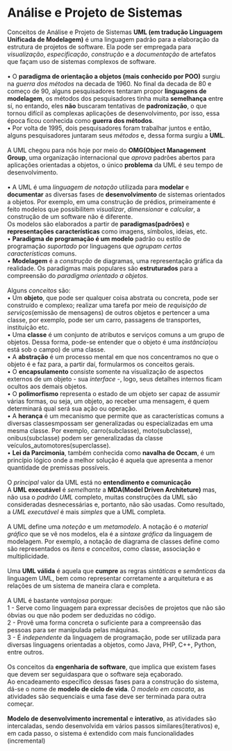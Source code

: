 # Análise e Projeto de Sistemas 
Conceitos de Análise e Projeto de Sistemas
<b>UML (em tradução Linguagem Unificada de Modelagem)</b> é uma linguagem padrão para a elaboração da estrutura de projetos de software. Ela pode ser empregada para <i>visualização</i>, <i>especificação</i>, <i>construção</i> e a <i>documentação</i> de artefatos que façam uso de sistemas complexos de software.
<br><br> 
• O <b>paradigma de orientação a objetos (mais conhecido por POO)</b> surgiu na <i>guerra dos métodos</i> na decada de 1960. No final da decada de 80 e começo de 90, alguns pesquisadores tentaram propor <b>linguagens de modelagem</b>, os métodos dos pesquisadores tinha muita <b>semelhança</b> entre sí, no entando, eles <b>não</b> buscaram tentativas de <b>padronização</b>, o que tornou difícil as complexas aplicações de desenvolvimento, por isso, essa época ficou conhecida como <b>guerra dos métodos</b>.
<br>
• Por volta de 1995, dois pesquisadores foram trabalhar juntos e então, alguns pesquisadores juntaram seus <i>métodos</i> e, dessa forma surgiu a <b>UML</b>.
<br><br>
A UML chegou para nós hoje por meio do <b>OMG(Object Management Group</b>, uma organização internacional que <i>aprova</i> padrões abertos para aplicações orientadas a objetos, o único <b>problema</b> da UML é seu tempo de desenvolvimento.
<br><br>
• A UML é uma <i>linguagem de notação</i> utilizada para <b>modelar</b> e <b>documentar</b> as diversas fases de <b>desenvolvimento</b> de sistemas orientados a objetos. Por exemplo, em uma construção de prédios, primeiramente é feito modelos que possibilitem <i>visualizar</i>, <i>dimensionar</i> e <i>calcular</i>, a construção de um software não é diferente.
<br>
Os modelos são elaborados a partir de <b>paradigmas(padrões)</b> e <b>representações características</b> como imagens, símbolos, ideias, etc.
<br>
• <b>Paradigma de programação é um modelo</b> padrão ou estilo de programação <i>suportado</i> por linguagens que <i>agrupam certas características</i> comuns.
<br>
• <b>Modelagem</b> é a <i>construção</i> de diagramas, uma representação gráfica da realidade. Os paradigmas mais populares são <b>estruturados</b> para a compreensão do <i>paradigma orientado a objetos.</i>
<br><br>
Alguns <i>conceitos</i> são:
<br>
• Um <b>objeto</b>, que pode ser qualquer coisa abstrata ou concreta, pode ser construído e complexo; realizar uma tarefa por meio de <i>requisição de serviços</i>(emissão de mensagens) de outros objetos e pertencer a uma classe, por exemplo, pode ser um carro, passagens de transportes, instituição etc.
<br>
• Uma <b>classe</b> é um conjunto de atributos e serviços comuns a um grupo de objetos. Dessa forma, pode-se entender que o objeto é uma <i>instância</i>(ou está sob o campo) de uma classe.
<br>
• A <b>abstração</b> é um processo mental em que nos concentramos no que o objeto é e faz para, a partir daí, formularmos os conceitos gerais.
<br>
• O <b>encapsulamento</b> consiste somente na visualização de aspectos externos de um objeto - sua <i>interface</i> -, logo, seus detalhes internos ficam ocultos aos demais objetos.
<br>
• O <b>polimorfismo</b> representa o estado de um objeto ser capaz de assumir várias formas, ou seja, um objeto, ao receber uma mensagem, é quem determinará qual será sua ação ou operação.
<br>
• A <b>herança</b> é um mecanismo que permite que as características comuns a diversas classesmpossam ser generalizadas ou especializadas em uma mesma classe. Por exemplo, carro(subclasse), moto(subclasse), onibus(subclasse) podem ser generalizadas da classe veículos_automotores(superclasse).
<br>
• <b>Lei da Parcimonia</b>, também conhecida como <b>navalha de Occam</b>, é um princípio lógico onde a melhor solução é aquela que apresenta a menor quantidade de premissas possíveis.
<br><br>
O <i>principal</i> valor da UML está no <b>entendimento e comunicação</b>
<br>
A <b>UML executável</b> é <i>semelhante</i> a <b>MDA(Model Driven Architeture)</b> mas, não usa o <i>padrão UML</i> completo, muitas construções da UML são consideradas desnecessárias e, portanto, não são usadas. Como resultado, a <i>UML executável</i> é mais <i>simples</i> que a UML completa.
<br><br>
A UML define uma <i> noteção</i> e um <i>metamodelo</i>. A notação é o <i>material gráfico</i> que se vê nos modelos, ela é a <i>sintaxe gráfica</i> da linguagem de modelagem. Por exemplo, a notação de diagrama de classes define como são representados os <i>itens</i> e <i>conceitos</i>, como classe, associação e multiplicidade.
<br><br>
Uma <b>UML válida</b> é aquela que <b>cumpre</b> as regras <i>sintáticas</i> e <i>semânticas</i> da linguagem UML, bem como representar corretamente a arquitetura e as relações de um sistema de maneira clara e completa.
<br><br>
A UML é bastante <i>vantajosa</i> porque:
<br>
1 - Serve como linguagem para expressar decisões de projetos que não são óbvias ou que não podem ser deduzidas no código.
<br>
2 - Provê uma forma concreta o suficiente para a compreensão das pessoas para ser manipulada pelas máquinas.
<br>
3 - É <i>independente</i> da linguagem de programação, pode ser utilizada para diversas linguagens orientadas a objetos, como Java, PHP, C++, Python, entre outros.
<br><br>
Os conceitos da <b>engenharia de software</b>, que implica que existem fases que devem ser seguidaspara que o software seja eçaborado.
<br>
Ao encadeamento específico dessas fases para a construção do sistema, dá-se o nome de <b>modelo de ciclo de vida</b>. O <i>modelo em cascata</i>, as atividades são sequenciais e uma fase deve ser terminada para outra começar.
<br><br>
<b>Modelo de desenvolvimento incremental</b> e <b>interativo</b>, as atividades são intercaladas, sendo desenvolvida em vários passos similares(iterativos) e, em cada passo, o sistema é extendido com mais funcionalidades (incremental)
